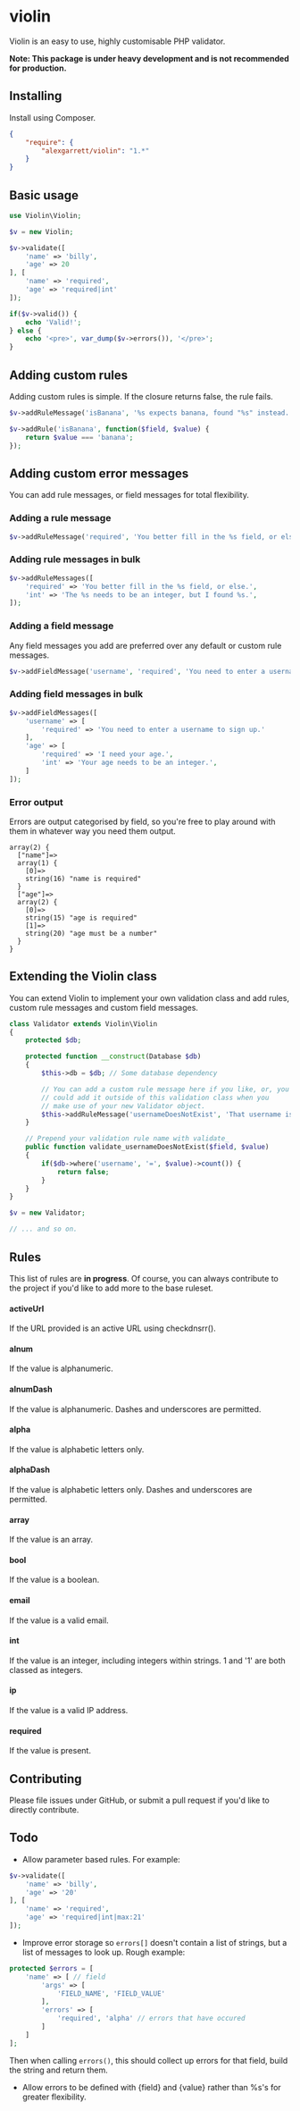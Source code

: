 # violin

Violin is an easy to use, highly customisable PHP validator.

**Note: This package is under heavy development and is not recommended for production.**

## Installing

Install using Composer.

```json
{
    "require": {
        "alexgarrett/violin": "1.*"
    }
}
```

## Basic usage

```php
use Violin\Violin;

$v = new Violin;

$v->validate([
    'name' => 'billy',
    'age' => 20
], [
    'name' => 'required',
    'age' => 'required|int'
]);

if($v->valid()) {
    echo 'Valid!';
} else {
    echo '<pre>', var_dump($v->errors()), '</pre>';
}
```

## Adding custom rules

Adding custom rules is simple. If the closure returns false, the rule fails.

```php
$v->addRuleMessage('isBanana', '%s expects banana, found "%s" instead.');

$v->addRule('isBanana', function($field, $value) {
    return $value === 'banana';
});
```

## Adding custom error messages

You can add rule messages, or field messages for total flexibility.

### Adding a rule message

```php
$v->addRuleMessage('required', 'You better fill in the %s field, or else.');
```

### Adding rule messages in bulk

```php
$v->addRuleMessages([
    'required' => 'You better fill in the %s field, or else.',
    'int' => 'The %s needs to be an integer, but I found %s.',
]);
```

### Adding a field message

Any field messages you add are preferred over any default or custom rule messages.

```php
$v->addFieldMessage('username', 'required', 'You need to enter a username to sign up.');
```

### Adding field messages in bulk

```php
$v->addFieldMessages([
    'username' => [
        'required' => 'You need to enter a username to sign up.'
    ],
    'age' => [
        'required' => 'I need your age.',
        'int' => 'Your age needs to be an integer.',
    ]
]);
```

### Error output

Errors are output categorised by field, so you're free to play around with them in whatever way you need them output.

```text
array(2) {
  ["name"]=>
  array(1) {
    [0]=>
    string(16) "name is required"
  }
  ["age"]=>
  array(2) {
    [0]=>
    string(15) "age is required"
    [1]=>
    string(20) "age must be a number"
  }
}
```

## Extending the Violin class

You can extend Violin to implement your own validation class and add rules, custom rule messages and custom field messages.

```php
class Validator extends Violin\Violin
{
    protected $db;

    protected function __construct(Database $db)
    {
        $this->db = $db; // Some database dependency

        // You can add a custom rule message here if you like, or, you
        // could add it outside of this validation class when you
        // make use of your new Validator object.
        $this->addRuleMessage('usernameDoesNotExist', 'That username is taken');
    }

    // Prepend your validation rule name with validate_
    public function validate_usernameDoesNotExist($field, $value)
    {
        if($db->where('username', '=', $value)->count()) {
            return false;
        }
    }
}

$v = new Validator;

// ... and so on.
```

## Rules

This list of rules are **in progress**. Of course, you can always contribute to the project if you'd like to add more to the base ruleset.

#### activeUrl

If the URL provided is an active URL using checkdnsrr().

#### alnum

If the value is alphanumeric.

#### alnumDash

If the value is alphanumeric. Dashes and underscores are permitted.

#### alpha

If the value is alphabetic letters only.

#### alphaDash

If the value is alphabetic letters only. Dashes and underscores are permitted.

#### array

If the value is an array.

#### bool

If the value is a boolean.

#### email

If the value is a valid email.

#### int

If the value is an integer, including integers within strings. 1 and '1' are both classed as integers.

#### ip

If the value is a valid IP address.

#### required

If the value is present.

## Contributing

Please file issues under GitHub, or submit a pull request if you'd like to directly contribute.

## Todo

* Allow parameter based rules. For example:

```php
$v->validate([
    'name' => 'billy',
    'age' => '20'
], [
    'name' => 'required',
    'age' => 'required|int|max:21'
]);
```

* Improve error storage so `errors[]` doesn't contain a list of strings, but a list of messages to look up. Rough example:

```php
protected $errors = [
    'name' => [ // field
        'args' => [
            'FIELD_NAME', 'FIELD_VALUE'
        ],
        'errors' => [
            'required', 'alpha' // errors that have occured
        ]
    ]
];
```

Then when calling `errors()`, this should collect up errors for that field, build the string and return them.

* Allow errors to be defined with {field} and {value} rather than %s's for greater flexibility.
